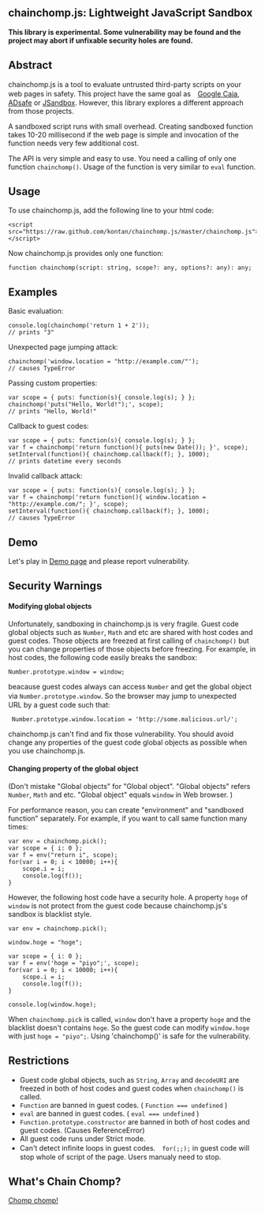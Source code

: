 chainchomp.js: Lightweight JavaScript Sandbox
------------------------------

**This library is experimental. Some vulnerability may be found and the project may abort if unfixable security holes are found.**

## Abstract

chainchomp.js is a tool to evaluate untrusted third-party scripts on your web pages in safety. This project have the same goal as　[Google Caja](https://code.google.com/p/google-caja/), [ADsafe](http://www.adsafe.org/) or [JSandbox](https://github.com/eligrey/jsandbox). However, this library explores a different approach from those projects.

A sandboxed script runs with small overhead. Creating sandboxed function takes 10-20 millisecond if the web page is simple and invocation of the function needs very few additional cost.  

The API is very simple and easy to use. You need a calling of only one function `chainchomp()`. 
Usage of the function is very similar to `eval` function. 


## Usage

To use chainchomp.js, add the following line to your html code:

    <script src="https://raw.github.com/kontan/chainchomp.js/master/chainchomp.js"></script>

Now chainchomp.js provides only one function:

    function chainchomp(script: string, scope?: any, options?: any): any;

## Examples

Basic evaluation:

    console.log(chainchomp('return 1 + 2'));    
    // prints "3"

Unexpected page jumping attack:

    chainchomp('window.location = "http://example.com/"');    
    // causes TypeError

Passing custom properties:

    var scope = { puts: function(s){ console.log(s); } };
    chainchomp('puts("Hello, World!");', scope);
    // prints "Hello, World!"

Callback to guest codes:

    var scope = { puts: function(s){ console.log(s); } };
    var f = chainchomp('return function(){ puts(new Date()); }', scope);
    setInterval(function(){ chainchomp.callback(f); }, 1000);
    // prints datetime every seconds

Invalid callback attack:

    var scope = { puts: function(s){ console.log(s); } };
    var f = chainchomp('return function(){ window.location = "http://example.com/"; }', scope);
    setInterval(function(){ chainchomp.callback(f); }, 1000);
    // causes TypeError    

## Demo

Let's play in [Demo page](http://kontan.github.io/chainchomp.js) and please report vulnerability.

## Security Warnings

#### Modifying global objects
Unfortunately, sandboxing in chainchomp.js is very fragile. 
Guest code global objects such as `Number`, `Math` and etc are shared with host codes and guest codes.
Those objects are freezed at first calling of `chainchomp()` but you can change properties of those objects before freezing.
For example, in host codes, the following code easily breaks the sandbox:
    
    Number.prototype.window = window;

beacause guest codes always can access `Number` and get the global object via `Number.prototype.window`. 
So the browser may jump to unexpected　URL by a guest code such that:

     Number.prototype.window.location = 'http://some.malicious.url/';

chainchomp.js can't find and fix those vulnerability. 
You should avoid change any properties of the guest code global objects as possible when you use chainchomp.js. 

#### Changing property of the global object

(Don't mistake "Global objects" for "Global object". "Global objects" refers `Number`, `Math` and etc. 
"Global object" equals  `window` in Web browser. )

For performance reason, you can create "environment" and "sandboxed function" separately. 
For example, if you want to call same function many times: 

    var env = chainchomp.pick();
    var scope = { i: 0 };
    var f = env("return i", scope);
    for(var i = 0; i < 10000; i++){
        scope.i = i;
        console.log(f());
    }

However, the following host code have a security hole. 
A property `hoge` of `window` is not protect from the guest code because chainchomp.js's sandbox is blacklist style.

    var env = chainchomp.pick();
    
    window.hoge = "hoge";

    var scope = { i: 0 };
    var f = env('hoge = "piyo";', scope);
    for(var i = 0; i < 10000; i++){
        scope.i = i;
        console.log(f());
    }

    console.log(window.hoge);

When `chainchomp.pick` is called, `window` don't have a property `hoge` and the blacklist doesn't contains `hoge`.
So the guest code can modify `window.hoge` with just `hoge = "piyo";`. Using 'chainchomp()' is safe for the vulnerability.

## Restrictions

* Guest code global objects, such as `String`, `Array` and `decodeURI` are freezed in both of host codes and guest codes when `chainchomp()` is called.
* `Function` are banned in guest codes. ( `Function === undefined` )
* `eval` are banned in guest codes. ( `eval === undefined` )
* `Function.prototype.constructor` are banned in both of host codes and guest codes. (Causes ReferenceError)
* All guest code runs under Strict mode. 
* Can't detect infinite loops in guest codes.　`for(;;);` in guest code will stop whole of script of the page. Users manualy need to stop.

## What's Chain Chomp?

[Chomp chomp!](https://www.google.co.jp/search?q=Chain+Chomp&tbm=isch)